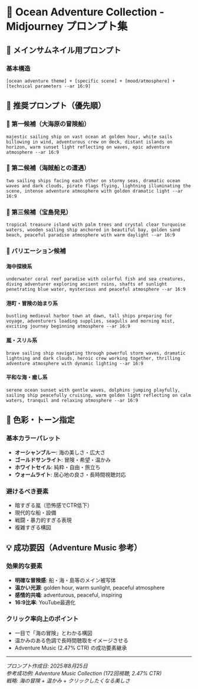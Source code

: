 # 🌊 Ocean Adventure Collection - Midjourney プロンプト集

## 🎯 メインサムネイル用プロンプト

### 基本構造
```
[ocean adventure theme] + [specific scene] + [mood/atmosphere] + [technical parameters --ar 16:9]
```

## 🌊 推奨プロンプト（優先順）

### 🥇 第一候補（大海原の冒険船）
```
majestic sailing ship on vast ocean at golden hour, white sails billowing in wind, adventurous crew on deck, distant islands on horizon, warm sunset light reflecting on waves, epic adventure atmosphere --ar 16:9
```

### 🥈 第二候補（海賊船との遭遇）
```
two sailing ships facing each other on stormy seas, dramatic ocean waves and dark clouds, pirate flags flying, lightning illuminating the scene, intense adventure atmosphere with golden dramatic light --ar 16:9
```

### 🥉 第三候補（宝島発見）
```
tropical treasure island with palm trees and crystal clear turquoise waters, wooden sailing ship anchored in beautiful bay, golden sand beach, peaceful paradise atmosphere with warm daylight --ar 16:9
```

### 🌊 バリエーション候補

#### 海中探検系
```
underwater coral reef paradise with colorful fish and sea creatures, diving adventurer exploring ancient ruins, shafts of sunlight penetrating blue water, mysterious and peaceful atmosphere --ar 16:9
```

#### 港町・冒険の始まり系  
```
bustling medieval harbor town at dawn, tall ships preparing for voyage, adventurers loading supplies, seagulls and morning mist, exciting journey beginning atmosphere --ar 16:9
```

#### 嵐・スリル系
```
brave sailing ship navigating through powerful storm waves, dramatic lightning and dark clouds, heroic crew working together, thrilling adventure atmosphere with dynamic lighting --ar 16:9
```

#### 平和な海・癒し系
```
serene ocean sunset with gentle waves, dolphins jumping playfully, sailing ship peacefully cruising, warm golden light reflecting on calm waters, tranquil and relaxing atmosphere --ar 16:9
```

## 🎨 色彩・トーン指定

### 基本カラーパレット
- **オーシャンブルー**: 海の美しさ・広大さ
- **ゴールドサンライト**: 冒険・希望・温かみ
- **ホワイトセイル**: 純粋・自由・旅立ち
- **ウォームライト**: 居心地の良さ・長時間視聴対応

### 避けるべき要素
- 暗すぎる嵐（恐怖感でCTR低下）
- 現代的な船・設備
- 戦闘・暴力的すぎる表現
- 複雑すぎる構図

## 💡 成功要因（Adventure Music 参考）

### 効果的な要素
- **明確な冒険感**: 船・海・島等のメイン被写体
- **温かい光源**: golden hour, warm sunlight, peaceful atmosphere
- **感情的共鳴**: adventurous, peaceful, inspiring
- **16:9比率**: YouTube最適化

### クリック率向上のポイント
- 一目で「海の冒険」とわかる構図
- 温かみのある色調で長時間聴取をイメージさせる
- Adventure Music (2.47% CTR) の成功要素継承

---

*プロンプト作成日: 2025年8月25日*  
*参考成功例: Adventure Music Collection (172回視聴, 2.47% CTR)*  
*戦略: 海の冒険 + 温かみ + クリックしたくなる美しさ*